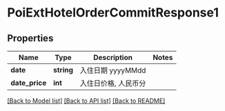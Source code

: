# PoiExtHotelOrderCommitResponse1

## Properties
Name | Type | Description | Notes
------------ | ------------- | ------------- | -------------
**date** | **string** | 入住日期 yyyyMMdd | 
**date_price** | **int** | 入住日价格, 人民币分 | 

[[Back to Model list]](../../README.md#documentation-for-models) [[Back to API list]](../../README.md#documentation-for-api-endpoints) [[Back to README]](../../README.md)

